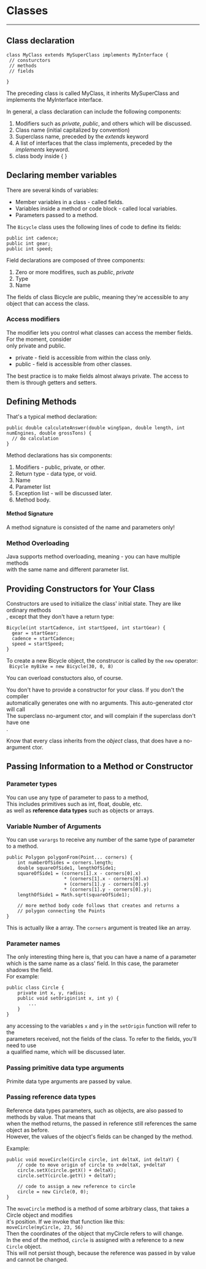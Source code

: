 
# Classes
---

## Class declaration

```
class MyClass extends MySuperClass implements MyInterface {
 // consturctors
 // methods
 // fields

}

```

The preceding class is called MyClass, it inherits MySuperClass and implements the MyInterface interface. <br>

In general, a class declaration can include the following components: <br>

1. Modifiers such as *private*, *public*, and others which will be discussed.
2. Class name (initial capitalized by convention)
3. Superclass name, preceded by the _extends_ keyword
4. A list of interfaces that the class implements, preceded by the _implements_ keyword.
5. class body inside { }

## Declaring member variables

There are several kinds of variables:
- Member variables in a class - called fields.
- Variables inside a method or code block - called local variables.
- Parameters passed to a method.

The `Bicycle` class uses the following lines of code to define its fields: <br>

```
public int cadence;
public int gear;
public int speed;
```

Field declarations are composed of three components:
1. Zero or more modifires, such as _public_, _private_
2. Type
3. Name

The fields of class Bicycle are public, meaning they're accessible to any object that can access
the class.

### Access modifiers

The modifier lets you control what classes can access the member fields. For the moment, consider <br> only
private and public.
- private - field is accessible from within the class only.
- public - field is accessible from other classes.

The best practice is to make fields almost always private. 
The access to them is through getters and setters.

## Defining Methods

That's a typical method declaration:
```
public double calculateAnswer(double wingSpan, double length, int numEngines, double grossTons) {
  // do calculation
}
```

Method declarations has six components: <br>

1. Modifiers - public, private, or other.
2. Return type - data type, or void.
3. Name
4. Parameter list
5. Exception list - will be discussed later.
6. Method body.


#### Method Signature
A method signature is consisted of the name and parameters only!


### Method Overloading

Java supports method overloading, meaning - you can have multiple methods <br> 
with the same name and different parameter list.


## Providing Constructors for Your Class

Constructors are used to initialize the class' initial state. They are like ordinary methods <br>, 
except that they don't have a return type:

```
Bicycle(int startCadence, int startSpeed, int startGear) {
  gear = startGear;
  cadence = startCadence;
  speed = startSpeed;
}
```

To create a new Bicycle object, the construcor is called by the `new` operator: <br>
` Bicycle myBike = new Bicycle(30, 0, 8)` <br>

You can overload constuctors also, of course. <br>

You don't have to provide a constructor for your class. If you don't the compiler <br> automatically 
generates one with no arguments. This auto-generated ctor will call <br>
The superclass no-argument ctor, and will complain if the superclass don't have one <br>.

Know that every class inherits from the _object_ class, that does have a no-argument ctor. <br>


## Passing Information to a Method or Constructor

### Parameter types
You can use any type of parameter to pass to a method, <br>
This includes primitives such as int, float, double, etc. <br>
as well as **reference data types** such as objects or arrays. <br>

### Variable Number of Arguments
You can use `varargs` to receive any number of the same type of parameter to a method. <br>

```
public Polygon polygonFrom(Point... corners) {
    int numberOfSides = corners.length;
    double squareOfSide1, lengthOfSide1;
    squareOfSide1 = (corners[1].x - corners[0].x)
                     * (corners[1].x - corners[0].x) 
                     + (corners[1].y - corners[0].y)
                     * (corners[1].y - corners[0].y);
    lengthOfSide1 = Math.sqrt(squareOfSide1);

    // more method body code follows that creates and returns a 
    // polygon connecting the Points
}
```

This is actually like a array. The `corners` argument is treated like an array. <br>

### Parameter names
The only interesting thing here is, that you can have a name of a parameter <br>
which is the same name as a class' field. In this case, the parameter shadows the field. <br>
For example:

```
public class Circle {
    private int x, y, radius;
    public void setOrigin(int x, int y) {
        ...
    }
}
```

any accessing to the variables `x` and `y` in the `setOrigin` function will refer to the <br>
parameters received, not the fields of the class. To refer to the fields, you'll need to use <br>
a qualified name, which will be discussed later. <br>

### Passing primitive data type arguments

Primite data type arguments are passed by value. 

### Passing reference data types

Reference data types parameters, such as objects, are also passed to methods by value. That means that <br>
when the method returns, the passed in reference still references the same object as before. <br>
However, the values of the object's fields can be changed by the method. 

Example: 
```
public void moveCircle(Circle circle, int deltaX, int deltaY) {
    // code to move origin of circle to x+deltaX, y+deltaY
    circle.setX(circle.getX() + deltaX);
    circle.setY(circle.getY() + deltaY);
        
    // code to assign a new reference to circle
    circle = new Circle(0, 0);
}
```

The `moveCircle` method is a method of some arbitrary class, that takes a Circle object and modifies <br>
it's position.  If we invoke that function like this: <br>
`moveCircle(myCircle, 23, 56)` <br>
Then the coordinates of the object that myCircle refers to will change. <br>
In the end of the method, `circle` is assigned with a reference to a new `Circle` object. <br>
This will not persist though, because the reference was passed in by value and cannot be changed. 
